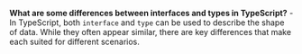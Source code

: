 **What are some differences between interfaces and types in TypeScript?**
    - In TypeScript, both `interface` and `type` can be used to describe the shape of data. While they often appear similar, there are key differences that make each suited for different scenarios.